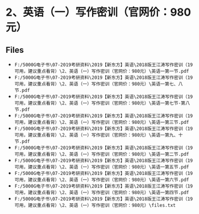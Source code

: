 # 2、英语（一）写作密训（官网价：980元）

## Files

- `F:/5000G电子书\07-2019考研资料\2019【新东方】英语\2018版王江涛写作密训（19可用，建议重点看背）\2、英语（一）写作密训（官网价：980元）\英语一第一节.pdf`
- `F:/5000G电子书\07-2019考研资料\2019【新东方】英语\2018版王江涛写作密训（19可用，建议重点看背）\2、英语（一）写作密训（官网价：980元）\英语一第七、八节.pdf`
- `F:/5000G电子书\07-2019考研资料\2019【新东方】英语\2018版王江涛写作密训（19可用，建议重点看背）\2、英语（一）写作密训（官网价：980元）\英语一第七节-第八节.pdf`
- `F:/5000G电子书\07-2019考研资料\2019【新东方】英语\2018版王江涛写作密训（19可用，建议重点看背）\2、英语（一）写作密训（官网价：980元）\英语一第三节.pdf`
- `F:/5000G电子书\07-2019考研资料\2019【新东方】英语\2018版王江涛写作密训（19可用，建议重点看背）\2、英语（一）写作密训（官网价：980元）\英语一第九、十节.pdf`
- `F:/5000G电子书\07-2019考研资料\2019【新东方】英语\2018版王江涛写作密训（19可用，建议重点看背）\2、英语（一）写作密训（官网价：980元）\英语一第二节.pdf`
- `F:/5000G电子书\07-2019考研资料\2019【新东方】英语\2018版王江涛写作密训（19可用，建议重点看背）\2、英语（一）写作密训（官网价：980元）\英语一第五节.pdf`
- `F:/5000G电子书\07-2019考研资料\2019【新东方】英语\2018版王江涛写作密训（19可用，建议重点看背）\2、英语（一）写作密训（官网价：980元）\英语一第六节.pdf`
- `F:/5000G电子书\07-2019考研资料\2019【新东方】英语\2018版王江涛写作密训（19可用，建议重点看背）\2、英语（一）写作密训（官网价：980元）\英语一第四节.pdf`
- `F:/5000G电子书\07-2019考研资料\2019【新东方】英语\2018版王江涛写作密训（19可用，建议重点看背）\2、英语（一）写作密训（官网价：980元）\files.txt`
